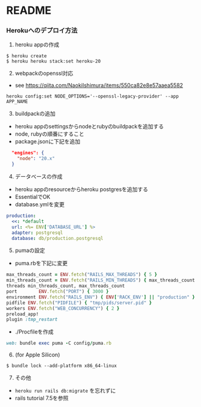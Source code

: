 # README

### Herokuへのデプロイ方法

1. heroku appの作成
```shell
$ heroku create
$ heroku heroku stack:set heroku-20
```

2. webpackのopenssl対応
  - see https://qiita.com/NaokiIshimura/items/550ca82e8e57aaea5582

```shell
heroku config:set NODE_OPTIONS='--openssl-legacy-provider' --app APP_NAME
```

3. buildpackの追加
- heroku appのsettingsからnodeとrubyのbuildpackを追加する
- node, rubyの順番にすること
- package.jsonに下記を追加
```json
  "engines": {
    "node": "20.x"
  }
```

4. データベースの作成
- heroku appのresourceからheroku postgresを追加する
- EssentialでOK
- database.ymlを変更
```yaml
production:
  <<: *default
  url: <%= ENV['DATABASE_URL'] %>
  adapter: postgresql
  database: db/production.postgresql
```

5. pumaの設定
- puma.rbを下記に変更
```ruby
max_threads_count = ENV.fetch("RAILS_MAX_THREADS") { 5 }
min_threads_count = ENV.fetch("RAILS_MIN_THREADS") { max_threads_count }
threads min_threads_count, max_threads_count
port        ENV.fetch("PORT") { 3000 }
environment ENV.fetch("RAILS_ENV") { ENV['RACK_ENV'] || "production" }
pidfile ENV.fetch("PIDFILE") { "tmp/pids/server.pid" }
workers ENV.fetch("WEB_CONCURRENCY") { 2 }
preload_app!
plugin :tmp_restart
```
- ./Procfileを作成
```ruby
web: bundle exec puma -C config/puma.rb
```

6. (for Apple Silicon)
```shell
$ bundle lock --add-platform x86_64-linux
```

7. その他
- `heroku run rails db:migrate` を忘れずに
- rails tutorial 7.5を参照